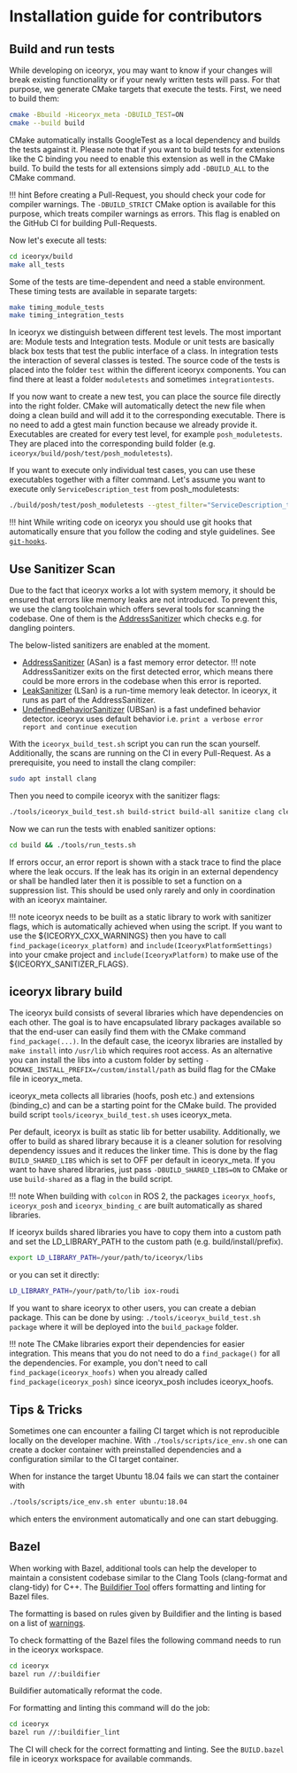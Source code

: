 # Installation guide for contributors

## Build and run tests

While developing on iceoryx, you may want to know if your changes will break existing functionality or if your
newly written tests will pass. For that purpose, we generate CMake targets that execute the tests. First,
we need to build them:

```bash
cmake -Bbuild -Hiceoryx_meta -DBUILD_TEST=ON
cmake --build build
```

CMake automatically installs GoogleTest as a local dependency and builds the tests against it. Please note that
if you want to build tests for extensions like the C binding you need to enable this extension as well in the
CMake build. To build the tests for all extensions simply add `-DBUILD_ALL` to the CMake command.

!!! hint
    Before creating a Pull-Request, you should check your code for compiler warnings. The `-DBUILD_STRICT` CMake option
    is available for this purpose, which treats compiler warnings as errors. This flag is enabled on the GitHub
    CI for building Pull-Requests.

Now let's execute all tests:

```bash
cd iceoryx/build
make all_tests
```

Some of the tests are time-dependent and need a stable environment. These timing tests are available in separate targets:

```bash
make timing_module_tests
make timing_integration_tests
```

In iceoryx we distinguish between different test levels. The most important are: Module tests and Integration tests.
Module or unit tests are basically black box tests that test the public interface of a class.
In integration tests the interaction of several classes is tested.
The source code of the tests is placed into the folder `test` within the different iceoryx components. You can find there at least a folder `moduletests` and sometimes `integrationtests`.

If you now want to create a new test, you can place the source file directly into the right folder. CMake will
automatically detect the new file when doing a clean build and will add it to the corresponding executable.
There is no need to add a gtest main function because we already provide it. Executables are created for every test
level, for example `posh_moduletests`. They are placed into the corresponding build folder (e.g. `iceoryx/build/posh/test/posh_moduletests`).

If you want to execute only individual test cases, you can use these executables together with a filter command.
Let's assume you want to execute only `ServiceDescription_test` from posh_moduletests:

```bash
./build/posh/test/posh_moduletests --gtest_filter="ServiceDescription_test*"
```

!!! hint
    While writing code on iceoryx you should use git hooks that automatically ensure that you follow the coding and style guidelines.
    See [`git-hooks`](../../../tools/git-hooks/Readme.md).

## Use Sanitizer Scan

Due to the fact that iceoryx works a lot with system memory, it should be ensured that errors like memory leaks are not introduced.
To prevent this, we use the clang toolchain which offers several tools for scanning the codebase. One of them is the
[AddressSanitizer](https://clang.llvm.org/docs/AddressSanitizer.html) which checks e.g. for dangling pointers.

The below-listed sanitizers are enabled at the moment.

- [AddressSanitizer](https://clang.llvm.org/docs/AddressSanitizer.html) (ASan) is a fast memory error detector.
!!! note
    AddressSanitizer exits on the first detected error, which means there could be more errors in the codebase when this error is reported.
- [LeakSanitizer](https://clang.llvm.org/docs/LeakSanitizer.html) (LSan) is a run-time memory leak detector. In iceoryx, it runs as part of the AddressSanitizer.
- [UndefinedBehaviorSanitizer](https://clang.llvm.org/docs/UndefinedBehaviorSanitizer.html) (UBSan) is a fast undefined behavior detector. iceoryx uses default behavior i.e. `print a verbose error report and continue execution`

With the `iceoryx_build_test.sh` script you can run the scan yourself. Additionally, the scans are running on the CI in every Pull-Request.
As a prerequisite, you need to install the clang compiler:

```bash
sudo apt install clang
```

Then you need to compile iceoryx with the sanitizer flags:

```bash
./tools/iceoryx_build_test.sh build-strict build-all sanitize clang clean
```

Now we can run the tests with enabled sanitizer options:

```bash
cd build && ./tools/run_tests.sh
```

If errors occur, an error report is shown with a stack trace to find the place where the leak occurs. If the leak
has its origin in an external dependency or shall be handled later then it is possible to set a function on a suppression list.
This should be used only rarely and only in coordination with an iceoryx maintainer.

!!! note
    iceoryx needs to be built as a static library to work with sanitizer flags, which is automatically achieved when using
    the script. If you want to use the ${ICEORYX_CXX_WARNINGS} then you have to call `find_package(iceoryx_platform)` and
    `include(IceoryxPlatformSettings)` into your cmake project and `include(IceoryxPlatform)` to make use of the ${ICEORYX_SANITIZER_FLAGS}.

## iceoryx library build

The iceoryx build consists of several libraries which have dependencies on each other. The goal is to have encapsulated
library packages available so that the end-user can easily find them with the CMake command `find_package(...)`.
In the default case, the iceoryx libraries are installed by `make install` into `/usr/lib` which requires root access.
As an alternative you can install the libs into a custom folder by setting `-DCMAKE_INSTALL_PREFIX=/custom/install/path`
as build flag for the CMake file in iceoryx_meta.

iceoryx_meta collects all libraries (hoofs, posh etc.) and extensions (binding_c) and can be a starting point for
the CMake build. The provided build script `tools/iceoryx_build_test.sh` uses iceoryx_meta.

Per default, iceoryx is built as static lib for better usability.
Additionally, we offer to build as shared library because it is a cleaner solution for resolving dependency issues and it reduces the linker time.
This is done by the flag `BUILD_SHARED_LIBS` which is set to OFF per default in iceoryx_meta. If you want to have shared libraries, just pass `-DBUILD_SHARED_LIBS=ON` to CMake or use `build-shared` as a flag in the build script.

!!! note
    When building with `colcon` in ROS 2, the packages `iceoryx_hoofs`, `iceoryx_posh` and `iceoryx_binding_c` are built
    automatically as shared libraries.

If iceoryx builds shared libraries you have to copy them into a custom path and set the LD_LIBRARY_PATH to the custom path (e.g. build/install/prefix).

```bash
export LD_LIBRARY_PATH=/your/path/to/iceoryx/libs
```

or you can set it directly:

```bash
LD_LIBRARY_PATH=/your/path/to/lib iox-roudi
```

If you want to share iceoryx to other users, you can create a debian package. This can be done by using: `./tools/iceoryx_build_test.sh package` where it will be deployed into the `build_package` folder.

!!! note
    The CMake libraries export their dependencies for easier integration. This means that you do not need to do a `find_package()`
    for all the dependencies. For example, you don't need to call `find_package(iceoryx_hoofs)` when you already called
    `find_package(iceoryx_posh)` since iceoryx_posh includes iceoryx_hoofs.

## Tips & Tricks

Sometimes one can encounter a failing CI target which is not reproducible locally on the developer
machine. With `./tools/scripts/ice_env.sh` one can create a
docker container with preinstalled dependencies and a configuration similar to
the CI target container.

When for instance the target Ubuntu 18.04 fails we can start the container with

```sh
./tools/scripts/ice_env.sh enter ubuntu:18.04
```

which enters the environment automatically and one can start debugging.

## Bazel

When working with Bazel, additional tools can help the developer to maintain
a consistent codebase similar to the Clang Tools (clang-format and clang-tidy) for C++.
The [Buildifier Tool](https://github.com/bazelbuild/buildtools/blob/master/buildifier/README.md)
offers formatting and linting for Bazel files.

The formatting is based on rules given by Buildifier and the linting is based on
a list of [warnings](https://github.com/bazelbuild/buildtools/blob/master/WARNINGS.md).

To check formatting of the Bazel files the following command needs to run in the iceoryx
workspace.

```bash
cd iceoryx
bazel run //:buildifier
```

Buildifier automatically reformat the code.

For formatting and linting this command will do the job:

```bash
cd iceoryx
bazel run //:buildifier_lint
```

The CI will check for the correct formatting and linting.
See the `BUILD.bazel` file
in iceoryx workspace for available commands.

